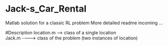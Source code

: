 # Jack-s_Car_Rental
Matlab solution for a classic RL problem
More detailed readme incoming ...

#Description
location.m --> class of a single location \
Jack.m ----> class of the problem (two instances of location)
